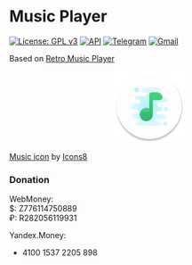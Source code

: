 # Music Player

[![License: GPL v3](https://img.shields.io/badge/License-GPL%20v3-blue.svg?style=flat-square)](https://github.com/MaxFour/Music-Player-2/blob/master/LICENSE)
[![API](https://img.shields.io/badge/API-21%2B-orange.svg?logo=android&style=flat-square)](https://android-arsenal.com/api?level=16)
[![Telegram](https://img.shields.io/badge/Telegram-2CA5E0.svg?logo=telegram&style=flat-square)](https://t.me/max_four "Contact me in Telegram")
[![Gmail](https://img.shields.io/badge/Gmail-666666.svg?logo=gmail&logoColor=D14836&style=flat-square)](mailto:mansurov.maksud@gmail.com "Write an email")

Based on [Retro Music Player](https://github.com/h4h13/RetroMusicPlayer)
<p align="center"><img width="128" height="128" src="images/Icon.png" /></p>

<a target="_blank" href="https://icons8.com/icons/set/music">Music icon</a> by <a target="_blank" href="https://icons8.com">Icons8</a>

### Donation

WebMoney:<br>
$: Z776114750889<br>
₽: R282056119931

Yandex.Money:
- 4100 1537 2205 898

